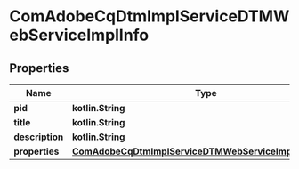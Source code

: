 
# ComAdobeCqDtmImplServiceDTMWebServiceImplInfo

## Properties
Name | Type | Description | Notes
------------ | ------------- | ------------- | -------------
**pid** | **kotlin.String** |  |  [optional]
**title** | **kotlin.String** |  |  [optional]
**description** | **kotlin.String** |  |  [optional]
**properties** | [**ComAdobeCqDtmImplServiceDTMWebServiceImplProperties**](ComAdobeCqDtmImplServiceDTMWebServiceImplProperties.md) |  |  [optional]



